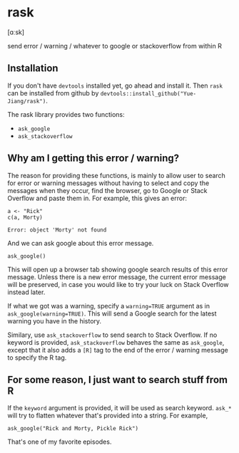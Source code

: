 # rask

[ɑːsk]

send error / warning / whatever to google or stackoverflow from within R

## Installation

If you don't have `devtools` installed yet, go ahead and install it. Then `rask` can be installed from github by `devtools::install_github("Yue-Jiang/rask")`.

The rask library provides two functions:

- `ask_google`
- `ask_stackoverflow`

## Why am I getting this error / warning?

The reason for providing these functions, is mainly to allow user to search for error or warning messages without having to select and copy the messages when they occur, find the browser, go to Google or Stack Overflow and paste them in. For example, this gives an error:

```{r, eval=FALSE}
a <- "Rick"
c(a, Morty)
```

```
Error: object 'Morty' not found
```

And we can ask google about this error message.

```{r, eval=FALSE}
ask_google()
```

This will open up a browser tab showing google search results of this error message. Unless there is a new error message, the current error message will be preserved, in case you would like to try your luck on Stack Overflow instead later.

If what we got was a warning, specify a `warning=TRUE` argument as in  `ask_google(warning=TRUE)`. This will send a Google search for the latest warning you have in the history.

Similary, use `ask_stackoverflow` to send search to Stack Overflow. If no keyword is provided, `ask_stackoverflow` behaves the same as `ask_google`, except that it also adds a `[R]` tag to the end of the error / warning message to specify the R tag.

## For some reason, I just want to search stuff from R

If the `keyword` argument is provided, it will be used as search keyword. `ask_*` will try to flatten whatever that's provided into a string. For example,

```{r, eval=FALSE}
ask_google("Rick and Morty, Pickle Rick")
```

That's one of my favorite episodes.
